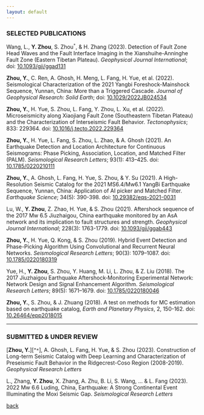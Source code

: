 ```yaml
---
layout: default
---
```

### SELECTED PUBLICATIONS

Wang, L., **Y. Zhou**, S. Zhou<sup>`*`</sup>, & H. Zhang (2023). Detection of Fault Zone Head Waves and the Fault Interface Imaging in the Xianshuihe-Anninghe Fault Zone (Eastern Tibetan Plateau). *Geophysical Journal International*; doi: [10.1093/gji/ggad131](https://doi.org/10.1093/gji/ggad131)  

**Zhou, Y.**, C. Ren, A. Ghosh, H. Meng, L. Fang, H. Yue, et al. (2022). Seismological Characterization of the 2021 Yangbi Foreshock-Mainshock Sequence, Yunnan, China: More than a Triggered Cascade. *Journal of Geophysical Research: Solid Earth*; doi: [10.1029/2022JB024534](https://doi.org/10.1029/2022JB024534)  

**Zhou, Y.**, H. Yue, S. Zhou, L. Fang, Y. Zhou, L. Xu, et al. (2022). Microseismicity along Xiaojiang Fault Zone (Southeastern Tibetan Plateau) and the Characterization of Interseismic Fault Behavior. *Tectonophysics*; 833: 229364. doi: [10.1016/j.tecto.2022.229364](https://doi.org/10.1016/j.tecto.2022.229364)  

**Zhou, Y.**, H. Yue, L. Fang, S. Zhou, L. Zhao, & A. Ghosh (2021). An Earthquake Detection and Location Architecture for Continuous Seismograms: Phase Picking, Association, Location, and Matched Filter (PALM). *Seismological Research Letters*; 93(1): 413–425. doi: [10.1785/0220210111](https://doi.org/10.1785/0220210111)  

**Zhou, Y.**, A. Ghosh, L. Fang, H. Yue, S. Zhou, & Y. Su (2021). A High-Resolution Seismic Catalog for the 2021 MS6.4/Mw6.1 YangBi Earthquake Sequence, Yunnan, China: Application of AI picker and Matched Filter. *Earthquake Science*; 34(5): 390-398. doi: [10.29382/eqs-2021-0031](https://doi.org/10.29382/eqs-2021-0031)  

Lu, W., **Y. Zhou**, Z. Zhao, H. Yue, & S. Zhou (2021). Aftershock sequence of the 2017 Mw 6.5 Jiuzhaigou, China earthquake monitored by an AsA network and its implication to fault structures and strength. *Geophysical Journal International*; 228(3): 1763-1779. doi: [10.1093/gji/ggab443](https://doi.org/10.1093/gji/ggab443)  

**Zhou, Y.**, H. Yue, Q. Kong, & S. Zhou (2019). Hybrid Event Detection and Phase-Picking Algorithm Using Convolutional and Recurrent Neural Networks. *Seismological Research Letters*; 90(3): 1079–1087. doi: [10.1785/0220180319](https://doi.org/10.1785/0220180319)  

Yue, H., **Y. Zhou**, S. Zhou, Y. Huang, M. Li, L. Zhou, & Z. Liu (2018). The 2017 Jiuzhaigou Earthquake Aftershock‐Monitoring Experimental Network: Network Design and Signal Enhancement Algorithm. *Seismological Research Letters*; 89(5): 1671–1679. doi: [10.1785/0220180046](https://doi.org/10.1785/0220180046)  

**Zhou, Y.**, S. Zhou, & J. Zhuang (2018). A test on methods for MC estimation based on earthquake catalog, *Earth and Planetary Physics*, 2, 150-162. doi: [10.26464/epp2018015](https://doi.org/10.26464/epp2018015)  

* * *
### SUBMITTED & UNDER REVIEW

[**Zhou, Y.**][^`*`], A. Ghosh, L. Fang, H. Yue, & S. Zhou (2023). Construction of Long-term Seismic Catalog with Deep Learning and Characterization of Preseismic Fault Behavior in the Ridgecrest-Coso Region (2008-2019). *Geophysical Research Letters*  

L., Zhang, **Y. Zhou**, X. Zhang, A. Zhu, B. Li, S. Wang, ... & L. Fang (2023). 2022 Mw 6.6 Luding, China, Earthquake: A Strong Continental Event Illuminating the Moxi Seismic Gap. *Seismological Research Letters*  

[back](./)
